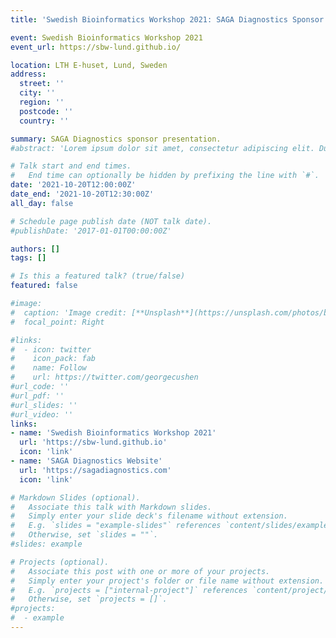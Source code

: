 ```yaml
---
title: 'Swedish Bioinformatics Workshop 2021: SAGA Diagnostics Sponsor Presentation'

event: Swedish Bioinformatics Workshop 2021
event_url: https://sbw-lund.github.io/

location: LTH E-huset, Lund, Sweden
address:
  street: ''
  city: ''
  region: ''
  postcode: ''
  country: ''

summary: SAGA Diagnostics sponsor presentation.
#abstract: 'Lorem ipsum dolor sit amet, consectetur adipiscing elit. Duis posuere tellusac convallis placerat. Proin tincidunt magna sed ex sollicitudin condimentum. Sed ac faucibus dolor, scelerisque sollicitudin nisi. Cras purus urna, suscipit quis sapien eu, pulvinar tempor diam.'

# Talk start and end times.
#   End time can optionally be hidden by prefixing the line with `#`.
date: '2021-10-20T12:00:00Z'
date_end: '2021-10-20T12:30:00Z'
all_day: false

# Schedule page publish date (NOT talk date).
#publishDate: '2017-01-01T00:00:00Z'

authors: []
tags: []

# Is this a featured talk? (true/false)
featured: false

#image:
#  caption: 'Image credit: [**Unsplash**](https://unsplash.com/photos/bzdhc5b3Bxs)'
#  focal_point: Right

#links:
#  - icon: twitter
#    icon_pack: fab
#    name: Follow
#    url: https://twitter.com/georgecushen
#url_code: ''
#url_pdf: ''
#url_slides: ''
#url_video: ''
links:
- name: 'Swedish Bioinformatics Workshop 2021'
  url: 'https://sbw-lund.github.io'
  icon: 'link'
- name: 'SAGA Diagnostics Website'
  url: 'https://sagadiagnostics.com'
  icon: 'link'

# Markdown Slides (optional).
#   Associate this talk with Markdown slides.
#   Simply enter your slide deck's filename without extension.
#   E.g. `slides = "example-slides"` references `content/slides/example-slides.md`.
#   Otherwise, set `slides = ""`.
#slides: example

# Projects (optional).
#   Associate this post with one or more of your projects.
#   Simply enter your project's folder or file name without extension.
#   E.g. `projects = ["internal-project"]` references `content/project/deep-learning/index.md`.
#   Otherwise, set `projects = []`.
#projects:
#  - example
---
```

